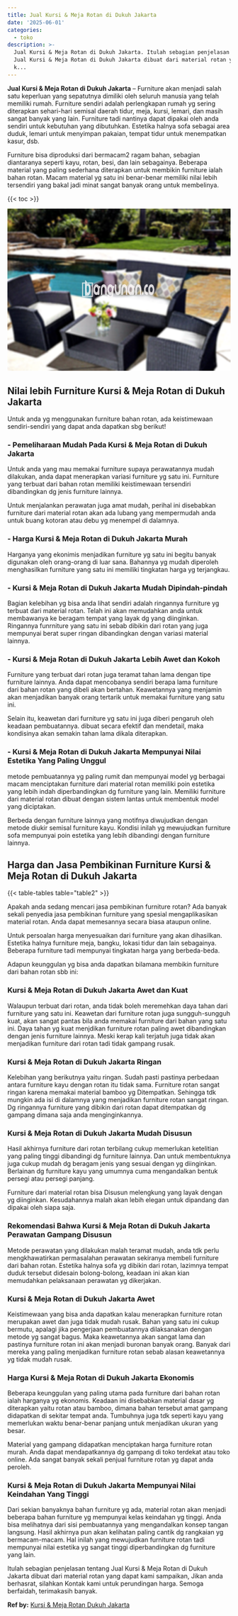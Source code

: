 ```yaml
---
title: Jual Kursi & Meja Rotan di Dukuh Jakarta
date: '2025-06-01'
categories:
  - toko
description: >-
  Jual Kursi & Meja Rotan di Dukuh Jakarta. Itulah sebagian penjelasan tentang
  Jual Kursi & Meja Rotan di Dukuh Jakarta dibuat dari material rotan yang dapat
  k...
---
```


**Jual Kursi & Meja Rotan di Dukuh Jakarta** – Furniture akan menjadi salah satu keperluan yang sepatutnya dimiliki oleh seluruh manusia yang telah memiliki rumah. Furniture sendiri adalah perlengkapan rumah yg sering diterapkan sehari-hari semisal daerah tidur, meja, kursi, lemari, dan masih sangat banyak yang lain. Furniture tadi nantinya dapat dipakai oleh anda sendiri untuk kebutuhan yang dibutuhkan. Estetika halnya sofa sebagai area duduk, lemari untuk menyimpan pakaian, tempat tidur untuk menempatkan kasur, dsb.

Furniture bisa diproduksi dari bermacam2 ragam bahan, sebagian diantaranya seperti kayu, rotan, besi, dan lain sebagainya. Beberapa material yang paling sederhana diterapkan untuk membikin furniture ialah bahan rotan. Macam material yg satu ini benar-benar memiliki nilai lebih tersendiri yang bakal jadi minat sangat banyak orang untuk membelinya.

{{< toc >}}

![Jual Kursi & Meja Rotan di Dukuh Jakarta](/images/kursi-meja-rotan-murah40.png)

## Nilai lebih Furniture Kursi & Meja Rotan di Dukuh Jakarta

Untuk anda yg menggunakan furniture bahan rotan, ada keistimewaan sendiri-sendiri yang dapat anda dapatkan sbg berikut!

### \- Pemeliharaan Mudah Pada Kursi & Meja Rotan di Dukuh Jakarta

Untuk anda yang mau memakai furniture supaya perawatannya mudah dilakukan, anda dapat menerapkan variasi furniture yg satu ini. Furniture yang terbuat dari bahan rotan memiliki keistimewaan tersendiri dibandingkan dg jenis furniture lainnya.

Untuk menjalankan perawatan juga amat mudah, perihal ini disebabkan furniture dari material rotan akan ada lubang yang mempermudah anda untuk buang kotoran atau debu yg menempel di dalamnya.

### \- Harga Kursi & Meja Rotan di Dukuh Jakarta Murah

Harganya yang ekonimis menjadikan furniture yg satu ini begitu banyak digunakan oleh orang-orang di luar sana. Bahannya yg mudah diperoleh menghasilkan furniture yang satu ini memiliki tingkatan harga yg terjangkau.

### \- Kursi & Meja Rotan di Dukuh Jakarta Mudah Dipindah-pindah

Bagian kelebihan yg bisa anda lihat sendiri adalah ringannya furniture yg terbuat dari material rotan. Telah ini akan memudahkan anda untuk membawanya ke beragam tempat yang layak dg yang diinginkan. Ringannya funrniture yang satu ini sebab dibikin dari rotan yang juga mempunyai berat super ringan dibandingkan dengan variasi material lainnya.

### \- Kursi & Meja Rotan di Dukuh Jakarta Lebih Awet dan Kokoh

Furniture yang terbuat dari rotan juga teramat tahan lama dengan tipe furniture lainnya. Anda dapat mencobanya sendiri berapa lama furniture dari bahan rotan yang dibeli akan bertahan. Keawetannya yang menjamin akan menjadikan banyak orang tertarik untuk memakai furniture yang satu ini.

Selain itu, keawetan dari furniture yg satu ini juga diberi pengaruh oleh keadaan pembuatannya. dibuat secara efektif dan mendetail, maka kondisinya akan semakin tahan lama dikala diterapkan.

### \- Kursi & Meja Rotan di Dukuh Jakarta Mempunyai Nilai Estetika Yang Paling Unggul

metode pembuatannya yg paling rumit dan mempunyai model yg berbagai macam menciptakan furniture dari material rotan memiliki poin estetika yang lebih indah diperbandingkan dg furniture yang lain. Memiliki furniture dari material rotan dibuat dengan sistem lantas untuk membentuk model yang diciptakan.

Berbeda dengan furniture lainnya yang motifnya diwujudkan dengan metode diukir semisal furniture kayu. Kondisi inilah yg mewujudkan furniture sofa mempunyai poin estetika yang lebih dibandingi dengan furniture lainnya.

## Harga dan Jasa Pembikinan Furniture Kursi & Meja Rotan di Dukuh Jakarta

{{< table-tables table="table2" >}}

Apakah anda sedang mencari jasa pembikinan furniture rotan? Ada banyak sekali penyedia jasa pembikinan furniture yang spesial mengaplikasikan material rotan. Anda dapat memesannya secara biasa ataupun online.

Untuk persoalan harga menyesuaikan dari furniture yang akan dihasilkan. Estetika halnya furniture meja, bangku, lokasi tidur dan lain sebagainya. Beberapa furniture tadi mempunyai tingkatan harga yang berbeda-beda.

Adapun keunggulan yg bisa anda dapatkan bilamana membikin furniture dari bahan rotan sbb ini:

### Kursi & Meja Rotan di Dukuh Jakarta Awet dan Kuat

Walaupun terbuat dari rotan, anda tidak boleh meremehkan daya tahan dari furniture yang satu ini. Keawetan dari furniture rotan juga sungguh-sungguh kuat, akan sangat pantas bila anda memakai furniture dari bahan yang satu ini. Daya tahan yg kuat menjdikan furniture rotan paling awet dibandingkan dengan jenis furniture lainnya. Meski kerap kali terjatuh juga tidak akan menjadikan furniture dari rotan tadi tidak gampang rusak.

### Kursi & Meja Rotan di Dukuh Jakarta Ringan

Kelebihan yang berikutnya yaitu ringan. Sudah pasti pastinya perbedaan antara furniture kayu dengan rotan itu tidak sama. Furniture rotan sangat ringan karena memakai material bamboo yg Ditempatkan. Sehingga tdk mungkin ada isi di dalamnya yang menjadikan furniture rotan sangat ringan. Dg ringannya furniture yang dibikin dari rotan dapat ditempatkan dg gampang dimana saja anda menginginkannya.

### Kursi & Meja Rotan di Dukuh Jakarta Mudah Disusun

Hasil akhirnya furniture dari rotan terbilang cukup memerlukan ketelitian yang paling tinggi dibandingi dg furniture lainnya. Dan untuk membentuknya juga cukup mudah dg beragam jenis yang sesuai dengan yg diinginkan. Berlainan dg furniture kayu yang umumnya cuma mengandalkan bentuk persegi atau persegi panjang.

Furniture dari material rotan bisa Disusun melengkung yang layak dengan yg diinginkan. Kesudahannya malah akan lebih elegan untuk dipandang dan dipakai oleh siapa saja.

### Rekomendasi Bahwa Kursi & Meja Rotan di Dukuh Jakarta Perawatan Gampang Disusun

Metode perawatan yang dilakukan malah teramat mudah, anda tdk perlu mengkhawatirkan permasalahan perawatan sekiranya membeli furniture dari bahan rotan. Estetika halnya sofa yg dibikin dari rotan, lazimnya tempat duduk tersebut didesain bolong-bolong, keadaan ini akan kian memudahkan pelaksanaan perawatan yg dikerjakan.

### Kursi & Meja Rotan di Dukuh Jakarta Awet

Keistimewaan yang bisa anda dapatkan kalau menerapkan furniture rotan merupakan awet dan juga tidak mudah rusak. Bahan yang satu ini cukup bermutu, apalagi jika pengerjaan pembuatannya dilaksanakan dengan metode yg sangat bagus. Maka keawetannya akan sangat lama dan pastinya furniture rotan ini akan menjadi buronan banyak orang. Banyak dari mereka yang paling menjadikan furniture rotan sebab alasan keawetannya yg tidak mudah rusak.

### Harga Kursi & Meja Rotan di Dukuh Jakarta Ekonomis

Beberapa keunggulan yang paling utama pada furniture dari bahan rotan ialah harganya yg ekonomis. Keadaan ini disebabkan material dasar yg diterapkan yaitu rotan atau bamboo, dimana bahan tersebut amat gampang didapatkan di sekitar tempat anda. Tumbuhnya juga tdk seperti kayu yang memerlukan waktu benar-benar panjang untuk menjadikan ukuran yang besar.

Material yang gampang didapatkan menciptakan harga furniture rotan murah. Anda dapat mendapatkannya dg gampang di toko terdekat atau toko online. Ada sangat banyak sekali penjual furniture rotan yg dapat anda peroleh.

### Kursi & Meja Rotan di Dukuh Jakarta Mempunyai Nilai Keindahan Yang Tinggi

Dari sekian banyaknya bahan furniture yg ada, material rotan akan menjadi beberapa bahan furniture yg mempunyai kelas keindahan yg tinggi. Anda bisa melihatnya dari sisi pembuatannya yang mengandalkan konsep tangan langsung. Hasil akhirnya pun akan kelihatan paling cantik dg rangkaian yg bermacam-macam. Hal inilah yang mewujudkan furniture rotan tadi mempunyai nilai estetika yg sangat tinggi diperbandingkan dg furniture yang lain.

Itulah sebagian penjelasan tentang Jual Kursi & Meja Rotan di Dukuh Jakarta dibuat dari material rotan yang dapat kami sampaikan, Jikan anda berhasrat, silahkan Kontak kami untuk perundingan harga. Semoga berfaidah, terimakasih banyak.

**Ref by:** [Kursi & Meja Rotan Dukuh Jakarta](https://id.wikipedia.org/wiki/Kursi)
